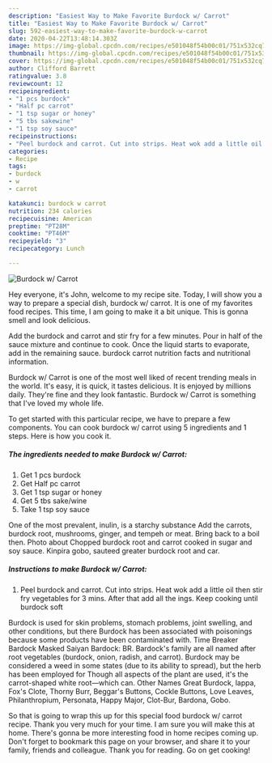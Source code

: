 ```yaml
---
description: "Easiest Way to Make Favorite Burdock w/ Carrot"
title: "Easiest Way to Make Favorite Burdock w/ Carrot"
slug: 592-easiest-way-to-make-favorite-burdock-w-carrot
date: 2020-04-22T13:48:14.303Z
image: https://img-global.cpcdn.com/recipes/e501048f54b00c01/751x532cq70/burdock-w-carrot-recipe-main-photo.jpg
thumbnail: https://img-global.cpcdn.com/recipes/e501048f54b00c01/751x532cq70/burdock-w-carrot-recipe-main-photo.jpg
cover: https://img-global.cpcdn.com/recipes/e501048f54b00c01/751x532cq70/burdock-w-carrot-recipe-main-photo.jpg
author: Clifford Barrett
ratingvalue: 3.8
reviewcount: 12
recipeingredient:
- "1 pcs burdock"
- "Half pc carrot"
- "1 tsp sugar or honey"
- "5 tbs sakewine"
- "1 tsp soy sauce"
recipeinstructions:
- "Peel burdock and carrot. Cut into strips. Heat wok add a little oil then stir fry vegetables for 3 mins. After that add all the ings. Keep cooking until burdock soft"
categories:
- Recipe
tags:
- burdock
- w
- carrot

katakunci: burdock w carrot 
nutrition: 234 calories
recipecuisine: American
preptime: "PT28M"
cooktime: "PT46M"
recipeyield: "3"
recipecategory: Lunch

---
```



![Burdock w/ Carrot](https://img-global.cpcdn.com/recipes/e501048f54b00c01/751x532cq70/burdock-w-carrot-recipe-main-photo.jpg)

Hey everyone, it's John, welcome to my recipe site. Today, I will show you a way to prepare a special dish, burdock w/ carrot. It is one of my favorites food recipes. This time, I am going to make it a bit unique. This is gonna smell and look delicious.

Add the burdock and carrot and stir fry for a few minutes. Pour in half of the sauce mixture and continue to cook. Once the liquid starts to evaporate, add in the remaining sauce. burdock carrot nutrition facts and nutritional information.

Burdock w/ Carrot is one of the most well liked of recent trending meals in the world. It's easy, it is quick, it tastes delicious. It is enjoyed by millions daily. They're fine and they look fantastic. Burdock w/ Carrot is something that I've loved my whole life.


To get started with this particular recipe, we have to prepare a few components. You can cook burdock w/ carrot using 5 ingredients and 1 steps. Here is how you cook it.

<!--inarticleads1-->

##### The ingredients needed to make Burdock w/ Carrot:

1. Get 1 pcs burdock
1. Get Half pc carrot
1. Get 1 tsp sugar or honey
1. Get 5 tbs sake/wine
1. Take 1 tsp soy sauce


One of the most prevalent, inulin, is a starchy substance Add the carrots, burdock root, mushrooms, ginger, and tempeh or meat. Bring back to a boil then. Photo about Chopped burdock root and carrot cooked in sugar and soy sauce. Kinpira gobo, sauteed greater burdock root and car. 

<!--inarticleads2-->

##### Instructions to make Burdock w/ Carrot:

1. Peel burdock and carrot. Cut into strips. Heat wok add a little oil then stir fry vegetables for 3 mins. After that add all the ings. Keep cooking until burdock soft


Burdock is used for skin problems, stomach problems, joint swelling, and other conditions, but there Burdock has been associated with poisonings because some products have been contaminated with. Time Breaker Bardock Masked Saiyan Bardock: BR. Bardock&#39;s family are all named after root vegetables (burdock, onion, radish, and carrot). Burdock may be considered a weed in some states (due to its ability to spread), but the herb has been employed for Though all aspects of the plant are used, it&#39;s the carrot-shaped white root—which can. Other Names Great Burdock, lappa, Fox&#39;s Clote, Thorny Burr, Beggar&#39;s Buttons, Cockle Buttons, Love Leaves, Philanthropium, Personata, Happy Major, Clot-Bur, Bardona, Gobo. 

So that is going to wrap this up for this special food burdock w/ carrot recipe. Thank you very much for your time. I am sure you will make this at home. There's gonna be more interesting food in home recipes coming up. Don't forget to bookmark this page on your browser, and share it to your family, friends and colleague. Thank you for reading. Go on get cooking!
